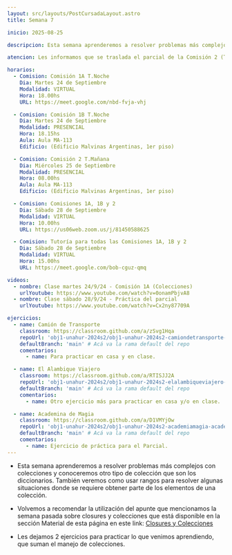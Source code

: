 ```yaml
---
layout: src/layouts/PostCursadaLayout.astro
title: Semana 7

inicio: 2025-08-25

descripcion: Esta semana aprenderemos a resolver problemas más complejos con colecciones y conoceremos otro tipo de colección que son los diccionarios. También veremos como usar rangos para resolver algunas situaciones donde se requiere obtener parte de los elementos de una colección.

atencion: Les informamos que se traslada el parcial de la Comisión 2 (Turno Mañana) al día sábado 5/10/24 de 10:00 a 12:00hs, debido al paro y movilización anunciado para el día miércoles 2/10. La modalidad será virtual, si algún o alguna estudiante no dispone del recurso PC/internet para poder realizar el exámen, deberá ponerse en contacto vía Discord con alguno de los profesores (antes del 30/9) para reservar aula en la Unahur. Las comisiones 1A y 1B (turno noche) no tendrán actividad el día 5/10.

horarios:
  - Comision: Comisión 1A T.Noche
    Dia: Martes 24 de Septiembre
    Modalidad: VIRTUAL
    Hora: 18.00hs
    URL: https://meet.google.com/nbd-fvja-vhj

  - Comision: Comisión 1B T.Noche
    Dia: Martes 24 de Septiembre
    Modalidad: PRESENCIAL
    Hora: 18.15hs
    Aula: Aula MA-113
    Edificio: (Edificio Malvinas Argentinas, 1er piso)

  - Comision: Comisión 2 T.Mañana
    Dia: Miércoles 25 de Septiembre
    Modalidad: PRESENCIAL
    Hora: 08.00hs
    Aula: Aula MA-113
    Edificio: (Edificio Malvinas Argentinas, 1er piso)

  - Comision: Comisiones 1A, 1B y 2
    Dia: Sábado 28 de Septiembre
    Modalidad: VIRTUAL
    Hora: 10.00hs
    URL: https://us06web.zoom.us/j/81450588625

  - Comision: Tutoría para todas las Comisiones 1A, 1B y 2
    Dia: Sábado 28 de Septiembre
    Modalidad: VIRTUAL
    Hora: 15.00hs
    URL: https://meet.google.com/bob-cguz-qmq

videos:
  - nombre: Clase martes 24/9/24 - Comisión 1A (Colecciones)
    urlYoutube: https://www.youtube.com/watch?v=0onamPbjvA8
  - nombre: Clase sábado 28/9/24 - Práctica del parcial
    urlYoutube: https://www.youtube.com/watch?v=Cx2ny87709A

ejercicios:
  - name: Camión de Transporte
    classroom: https://classroom.github.com/a/zSvg1Hqa
    repoUrl: 'obj1-unahur-2024s2/obj1-unahur-2024s2-camiondetransporte-camionDeTransporte' # Acá va la URL del repo sin el "https://github.com/"
    defaultBranch: 'main' # Acá va la rama default del repo
    comentarios:
      - name: Para practicar en casa y en clase.

  - name: El Alambique Viajero
    classroom: https://classroom.github.com/a/RTISJJ2A
    repoUrl: 'obj1-unahur-2024s2/obj1-unahur-2024s2-elalambiqueviajero-elAlambiqueViajero' # Acá va la URL del repo sin el "https://github.com/"
    defaultBranch: 'main' # Acá va la rama default del repo
    comentarios:
      - name: Otro ejercicio más para practicar en casa y/o en clase.

  - name: Academina de Magia
    classroom: https://classroom.github.com/a/D1VMYjOw
    repoUrl: 'obj1-unahur-2024s2/obj1-unahur-2024s2-academiamagia-academiamagia' # Acá va la URL del repo sin el "https://github.com/"
    defaultBranch: 'main' # Acá va la rama default del repo
    comentarios:
      - name: Ejercicio de práctica para el Parcial.
---
```


- Esta semana aprenderemos a resolver problemas más complejos con colecciones y conoceremos otro tipo de colección que son los diccionarios. También veremos como usar rangos para resolver algunas situaciones donde se requiere obtener parte de los elementos de una colección.

- Volvemos a recomendar la utilización del apunte que mencionamos la semana pasada sobre closures y colecciones que está disponible en la sección Material de esta página en este link:
  <a href="https://objetos1wollokunq.gitlab.io/material/guia-colecciones-basicas.pdf" target="_blank">Closures y Colecciones</a>

- Les dejamos 2 ejercicios para practicar lo que venimos aprendiendo, que suman el manejo de colecciones.
